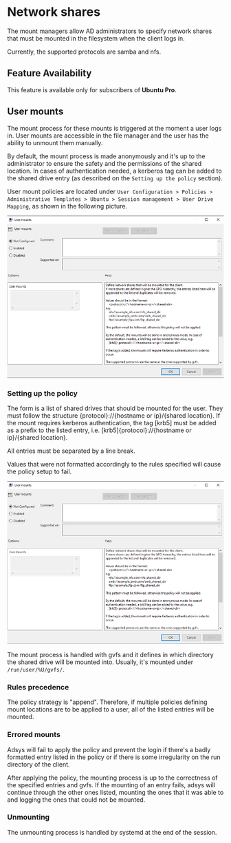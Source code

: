 # Network shares

The mount managers allow AD administrators to specify network shares that must be mounted in the filesystem when the client logs in.

Currently, the supported protocols are samba and nfs.

## Feature Availability

This feature is available only for subscribers of **Ubuntu Pro**.

## User mounts

The mount process for these mounts is triggered at the moment a user logs in. User mounts are accessible in the file manager and the user has the ability to unmount them manually.

By default, the mount process is made anonymously and it's up to the administrator to ensure the safety and the permissions of the shared location. In cases of authentication needed, a kerberos tag can be added to the shared drive entry (as described on the `Setting up the policy` section).

User mount policies are located under `User Configuration > Policies > Administrative Templates > Ubuntu > Session management > User Drive Mapping`, as shown in the following picture.

![Path to User Drive Mapping policy](images/Network-shares/user-mounts-list.png)

### Setting up the policy

The form is a list of shared drives that should be mounted for the user. They must follow the structure {protocol}://{hostname or ip}/{shared location}. If the mount requires kerberos authentication, the tag [krb5] must be added as a prefix to the listed entry, i.e. [krb5]{protocol}://{hostname or ip}/{shared location}.

All entries must be separated by a line break.

Values that were not formatted accordingly to the rules specified will cause the policy setup to fail.

![List of user mounts example](images/Network-shares/user-mounts-list.png)

The mount process is handled with gvfs and it defines in which directory the shared drive will be mounted into. Usually, it's mounted under `/run/user/%U/gvfs/`.

### Rules precedence

The policy strategy is "append". Therefore, if multiple policies defining mount locations are to be applied to a user, all of the listed entries will be mounted.

### Errored mounts

Adsys will fail to apply the policy and prevent the login if there's a badly formatted entry listed in the policy or if there is some irregularity on the run directory of the client.

After applying the policy, the mounting process is up to the correctness of the specified entries and gvfs. If the mounting of an entry fails, adsys will continue through the other ones listed, mounting the ones that it was able to and logging the ones that could not be mounted.

### Unmounting

The unmounting process is handled by systemd at the end of the session.
